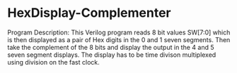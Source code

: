 # HexDisplay-Complementer
Program Description: This Verilog program reads 8 bit values SW[7:0] which is then displayed as a  pair of Hex digits in the 0 and 1 seven segments. Then take the complement of the 8 bits and display the output in the 4 and 5 seven segment displays. The display has to be time divison multiplexed using division on the fast clock.
